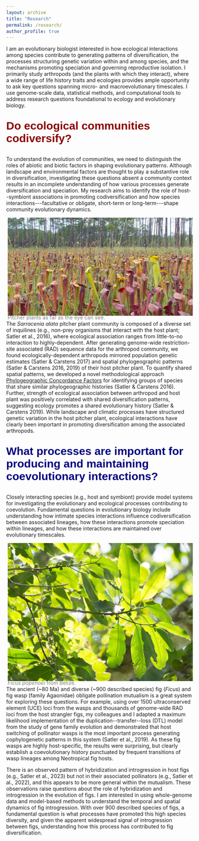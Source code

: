 ```yaml
---
layout: archive
title: "Research"
permalink: /research/
author_profile: true
---
```


I am an evolutionary biologist interested in how ecological interactions among species contribute to generating patterns of diversification, the processes structuring genetic variation within and among species, and the mechanisms promoting speciation and governing reproductive isolation. I primarily study arthropods (and the plants with which they interact), where a wide range of life history traits and ecologies provides ample opportunity to ask key questions spanning micro- and macroevolutionary timescales. I use genome-scale data, statistical methods, and computational tools to address research questions foundational to ecology and evolutionary biology.

<p style="font-size: 30px; font-family: Arial, sans-serif; color: #8B0000; font-weight: bold;">Do ecological communities codiversify?</p>

To understand the evolution of communities, we need to distinguish the roles of abiotic and biotic factors in shaping evolutionary patterns. Although landscape and environmental factors are thought to play a substantive role in diversification, investigating these questions absent a community context results in an incomplete understanding of how various processes generate diversification and speciation. My research aims to identify the role of host--symbiont associations in promoting codiversification and how species interactions---facultative or obligate, short-term or long-term---shape community evolutionary dynamics.

<figure style="float: right; width: 500px; margin: 0 0 0 1em;">
    <img src="../images/pitcherplants.jpg" alt="pitcher plants">
    <figcaption style="font-size: 14px; color: gray; margin-top: -0.5em">Pitcher plants as far as the eye can see.</figcaption>
</figure>

The *Sarracenia alata* pitcher plant community is composed of a diverse set of inquilines (e.g., non-prey organisms that interact with the host plant; Satler et al., 2016), where ecological association ranges from little-to-no interaction to highly-dependent. After generating genome-wide restriction-site associated (RAD) sequence data for the arthropod community, we found ecologically-dependent arthropods mirrored population genetic estimates (Satler & Carstens 2017) and spatial phylogeographic patterns (Satler & Carstens 2016, 2019) of their host pitcher plant. To quantify shared spatial patterns, we developed a novel methodological approach [Phylogeographic Concordance Factors](\href{https://github.com/jordansatler/PhylogeographicConcordanceFactors) for identifying groups of species that share similar phylogeographic histories (Satler & Carstens 2016). Further, strength of ecological association between arthropod and host plant was positively correlated with shared diversification patterns, suggesting ecology promotes a shared evolutionary history (Satler & Carstens 2019). While landscape and climatic processes have structured genetic variation in the host pitcher plant, ecological interactions have clearly been important in promoting diversification among the associated arthropods.

<p style="font-size: 30px; font-family: Arial, sans-serif; color: #000080; font-weight: bold;">What processes are important for producing and maintaining coevolutionary interactions?</p>

Closely interacting species (e.g., host and symbiont) provide model systems for investigating the evolutionary and ecological processes contributing to coevolution. Fundamental questions in evolutionary biology include understanding how intimate species interactions influence codiversification between associated lineages, how these interactions promote speciation within lineages, and how these interactions are maintained over evolutionary timescales.

<figure style="float: right; width: 500px; margin: 0 0 0 1em;">
    <img src="../images/ficuspopenoei.jpg" alt="Ficus popenoei">
    <figcaption style="font-size: 14px; color: gray; margin-top: -0.5em; padding-bottom: -0.5em;"><em>Ficus popenoei</em> from Belize.</figcaption>
</figure>

The ancient (~80 Ma) and diverse (~900 described species) fig (*Ficus*) and fig wasp (family Agaonidae) obligate pollination mutualism is a great system for exploring these questions. For example, using over 1500 ultraconserved element (UCE) loci from the wasps and thousands of genome-wide RAD loci from the host strangler figs, my colleagues and I adapted a maximum likelihood implementation of the duplication--transfer--loss (DTL) model from the study of gene family evolution and demonstrated that host switching of pollinator wasps is the most important process generating cophylogenetic patterns in this system (Satler et al., 2019). As these fig wasps are highly host-specific, the results were surprising, but clearly establish a coevolutionary history punctuated by frequent transitions of wasp lineages among Neotropical fig hosts.

There is an observed pattern of hybridization and introgression in host figs (e.g., Satler et al., 2023) but not in their associated pollinators (e.g., Satler et al., 2022), and this appears to be more general within the mutualism. These observations raise questions about the role of hybridization and introgression in the evolution of figs. I am interested in using whole-genome data and model-based methods to understand the temporal and spatial dynamics of fig introgression. With over 900 described species of figs, a fundamental question is what processes have promoted this high species diversity, and given the apparent widespread signal of introgression between figs, understanding how this process has contributed to fig diversification.
